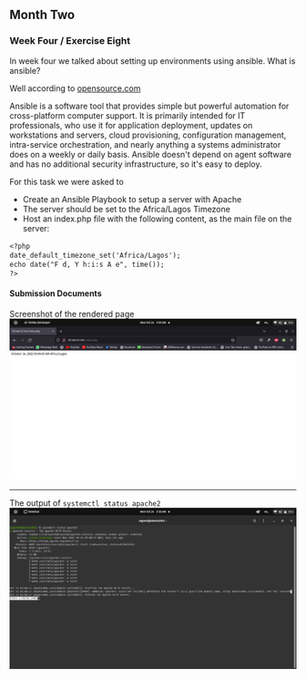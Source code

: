 ## Month Two

### Week Four / Exercise Eight

In week four we talked about setting up environments using ansible. What is ansible?

Well according to [opensource.com](https://opensource.com/resources/what-ansible)

Ansible is a software tool that provides simple but powerful automation for cross-platform computer support. It is primarily intended for IT professionals, who use it for application deployment, updates on workstations and servers, cloud provisioning, configuration management, intra-service orchestration, and nearly anything a systems administrator does on a weekly or daily basis. Ansible doesn't depend on agent software and has no additional security infrastructure, so it's easy to deploy.

For this task we were asked to

- Create an Ansible Playbook to setup a server with Apache
- The server should be set to the Africa/Lagos Timezone
- Host an index.php file with the following content, as the main file on the server:

```
<?php
date_default_timezone_set('Africa/Lagos');
echo date("F d, Y h:i:s A e", time());
?>
```

#### Submission Documents

Screenshot of the rendered page
![alt](/month-two/week-four/exercise-eight/index-screenshot.png)

---

The output of `systemctl status apache2`
![alt](/month-two/week-four/exercise-eight/apache2-status.png)
